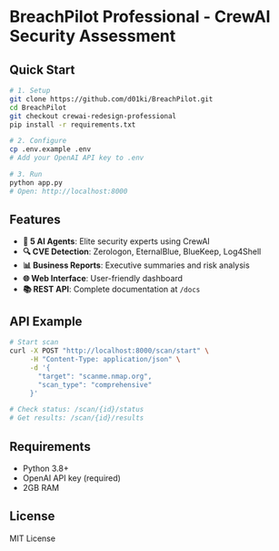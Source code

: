 # BreachPilot Professional - CrewAI Security Assessment

## Quick Start

```bash
# 1. Setup
git clone https://github.com/d01ki/BreachPilot.git
cd BreachPilot
git checkout crewai-redesign-professional
pip install -r requirements.txt

# 2. Configure
cp .env.example .env
# Add your OpenAI API key to .env

# 3. Run
python app.py
# Open: http://localhost:8000
```

## Features

- **🤖 5 AI Agents**: Elite security experts using CrewAI
- **🔍 CVE Detection**: Zerologon, EternalBlue, BlueKeep, Log4Shell
- **📊 Business Reports**: Executive summaries and risk analysis
- **🌐 Web Interface**: User-friendly dashboard
- **📚 REST API**: Complete documentation at `/docs`

## API Example

```bash
# Start scan
curl -X POST "http://localhost:8000/scan/start" \
     -H "Content-Type: application/json" \
     -d '{
       "target": "scanme.nmap.org",
       "scan_type": "comprehensive"
     }'

# Check status: /scan/{id}/status
# Get results: /scan/{id}/results
```

## Requirements

- Python 3.8+
- OpenAI API key (required)
- 2GB RAM

## License

MIT License
